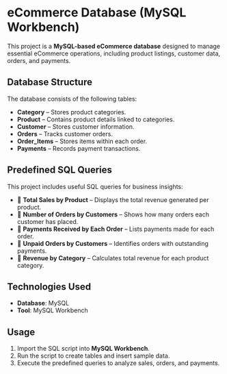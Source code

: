 # **eCommerce Database (MySQL Workbench)**  

This project is a **MySQL-based eCommerce database** designed to manage essential eCommerce operations, including product listings, customer data, orders, and payments.  

## **Database Structure**  
The database consists of the following tables:  
- **Category** – Stores product categories.  
- **Product** – Contains product details linked to categories.  
- **Customer** – Stores customer information.  
- **Orders** – Tracks customer orders.  
- **Order_Items** – Stores items within each order.  
- **Payments** – Records payment transactions.  

## **Predefined SQL Queries**  
This project includes useful SQL queries for business insights:  
- 📌 **Total Sales by Product** – Displays the total revenue generated per product.  
- 📌 **Number of Orders by Customers** – Shows how many orders each customer has placed.  
- 📌 **Payments Received by Each Order** – Lists payments made for each order.  
- 📌 **Unpaid Orders by Customers** – Identifies orders with outstanding payments.  
- 📌 **Revenue by Category** – Calculates total revenue for each product category.  

## **Technologies Used**  
- **Database**: MySQL  
- **Tool**: MySQL Workbench  

## **Usage**  
1. Import the SQL script into **MySQL Workbench**.  
2. Run the script to create tables and insert sample data.  
3. Execute the predefined queries to analyze sales, orders, and payments.  


